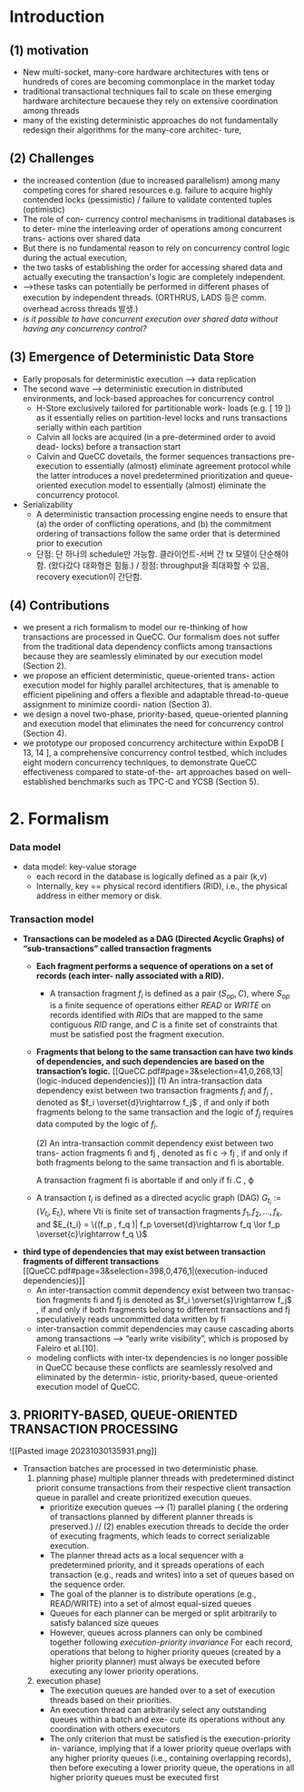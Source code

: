 
# Introduction
## (1) motivation
  - New multi-socket, many-core hardware architectures with tens or hundreds of cores are becoming commonplace in the market today
  - traditional transactional techniques fail to scale on these emerging hardware architecture becauese they rely on extensive coordination among threads
  - many of the existing deterministic approaches do not fundamentally redesign their algorithms for the many-core architec- ture, 

## (2) Challenges
  - the increased contention (due to increased parallelism) among many competing cores for shared resources
     e.g. failure to acquire highly contended locks (pessimistic) / failure to validate contented tuples (optimistic)
  - The role of con- currency control mechanisms in traditional databases is to deter- mine the interleaving order of operations among concurrent trans- actions over shared data
  -  But there is no fundamental reason to rely on concurrency control logic during the actual execution, 
  - the two tasks of establishing the order for accessing shared data and actually executing the transaction's logic are completely independent.
  - -->these tasks can potentially be performed in different phases of execution by independent threads. (ORTHRUS, LADS 등은 comm. overhead across threads 발생.)
- *is it possible to have concurrent execution over shared data without having any concurrency control?*

## (3) Emergence of Deterministic Data Store

  - Early proposals for deterministic execution --> data replication
  - The second wave --> deterministic execution in distributed environments, and lock-based approaches for concurrency control
	  - H-Store exclusively tailored for partitionable work- loads (e.g. [ 19 ]) as it essentially relies on partition-level locks and runs transactions serially within each partition
	  - Calvin all locks are acquired (in a pre-determined order to avoid dead- locks) before a transaction start
	  - Calvin and QueCC dovetails, the former sequences transactions pre-execution to essentially (almost) eliminate agreement protocol while the latter introduces a novel predetermined prioritization and queue-oriented execution model to essentially (almost) eliminate the concurrency protocol.
  - Serializability
	  - A deterministic transaction processing engine needs to ensure that (a) the order of conflicting operations, and (b) the commitment ordering of transactions follow the same order that is determined prior to execution
	  - 단점: 단 하나의 schedule만 가능함. 클라이언트-서버 간 tx 모델이 단순해야함. (왔다갔다 대화형은 힘듦.) / 장점: throughput을 최대화할 수 있음, recovery execution이 간단함.

## (4) Contributions
  - we present a rich formalism to model our re-thinking of how transactions are processed in QueCC. Our formalism does not suffer from the traditional data dependency conflicts among transactions because they are seamlessly eliminated by our execution model (Section 2). 
  - we propose an efficient deterministic, queue-oriented trans- action execution model for highly parallel architectures, that is amenable to efficient pipelining and offers a flexible and adaptable thread-to-queue assignment to minimize coordi- nation (Section 3). 
  - we design a novel two-phase, priority-based, queue-oriented planning and execution model that eliminates the need for concurrency control (Section 4). 
  - we prototype our proposed concurrency architecture within ExpoDB [ 13, 14 ], a comprehensive concurrency control testbed, which includes eight modern concurrency techniques, to demonstrate QueCC effectiveness compared to state-of-the- art approaches based on well-established benchmarks such as TPC-C and YCSB (Section 5).

# 2. Formalism

### Data model 

- data model: key-value storage
	- each record in the database is logically defined as a pair (k,v)
	-  Internally, key ==  physical record identifiers (RID), i.e., the physical address in either memory or disk.

### Transaction model

- **Transactions can be modeled as a DAG (Directed Acyclic Graphs) of “sub-transactions” called transaction fragments** 
	-  **Each fragment performs a sequence of operations on a set of records (each inter- nally associated with a RID).**
		- A transaction fragment $f_i$ is defined as a pair $(S_{op} , C)$, where $S_{op}$ is a finite sequence of operations either $READ$ or $WRITE$ on records identified with $RID$s that are mapped to the same contiguous $RID$ range, and $C$ is a finite set of constraints that must be satisfied post the fragment execution.
	- **Fragments that belong to the same transaction can have two kinds of dependencies, and such dependencies are based on the transaction’s logic.** [[QueCC.pdf#page=3&selection=41,0,268,13|(logic-induced dependencies)]]
		 (1) An intra-transaction data dependency exist between two transaction fragments $f_i$ and $f_j$ , denoted as $f_i \overset{d}\rightarrow f_j$ , if and only if both fragments belong to the same transaction and the logic of $f_j$ requires data computed by the logic of $f_i$.
		 	
		 (2) An intra-transaction commit dependency exist between two trans- action fragments fi and fj , denoted as fi c → fj , if and only if both fragments belong to the same transaction and fi is abortable.
		 	
		 A transaction fragment fi is abortable if and only if fi .C , ϕ
	- A transaction $t_i$ is defined as a directed acyclic graph (DAG) $G_{t_i} := (V_{t_i} , E_{t_i})$, where Vti is finite set of transaction fragments ${ f_1, f_2, ... , f_k }$, and $E_{t_i} = \{(f_p , f_q )| f_p \overset{d}\rightarrow f_q \lor f_p \overset{c}\rightarrow f_q \}$ 
- **third type of dependencies that may exist between transaction fragments of different transactions** [[QueCC.pdf#page=3&selection=398,0,476,1|(execution-induced dependencies)]]
	- An inter-transaction commit dependency exist between two transac- tion fragments fi and fj is denoted as $f_i \overset{s}\rightarrow f_j$ , if and only if both fragments belong to different transactions and fj speculatively reads uncommitted data written by fi
	- inter-transaction commit dependencies may cause cascading aborts among transactions --> “early write visibility”, which is proposed by Faleiro et al.[10].
	- modeling conflicts with inter-tx dependencies is no longer possible in QueCC because these conflicts are seamlessly resolved and eliminated by the determin- istic, priority-based, queue-oriented execution model of QueCC.

## 3. PRIORITY-BASED, QUEUE-ORIENTED TRANSACTION PROCESSING
![[Pasted image 20231030135931.png]]

- Transaction batches are processed in two deterministic phase.
	1. planning phase)  multiple planner threads with predetermined distinct priorit consume transactions from their respective client transaction queue in parallel and create prioritized execution queues. 
		-  prioritize execution queues --> (1) parallel planing ( the ordering of transactions planned by different planner threads is preserved.) // (2) enables execution threads to decide the order of executing fragments, which leads to correct serializable execution.
		-  The planner thread acts as a local sequencer with a predetermined priority, and it spreads operations of each transaction (e.g., reads and writes) into a set of queues based on the sequence order.
		-  The goal of the planner is to distribute operations (e.g., READ/WRITE) into a set of almost equal-sized queues
		-  Queues for each planner can be merged or split arbitrarily to satisfy balanced size queues
		- However, queues across planners can only be combined together following *execution-priority invariance* 
		   For each record, operations that belong to higher priority queues (created by a higher priority planner) must always be executed before executing any lower priority operations.
	2. execution phase) 
		-  The execution queues are handed over to a set of execution threads based on their priorities.
		-  An execution thread can arbitrarily select any outstanding queues within a batch and exe- cute its operations without any coordination with others executors
		-  The only criterion that must be satisfied is the execution-priority in- variance, implying that if a lower priority queue overlaps with any higher priority queues (i.e., containing overlapping records), then before executing a lower priority queue, the operations in all higher priority queues must be executed first


